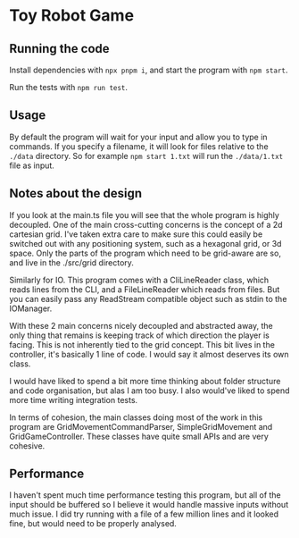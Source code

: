 # Toy Robot Game

## Running the code

Install dependencies with `npx pnpm i`, and start the program with `npm start`.

Run the tests with `npm run test`.

## Usage

By default the program will wait for your input and allow you to type in commands. If you specify a filename, it will look for files relative to the `./data` directory. So for example `npm start 1.txt` will run the `./data/1.txt` file as input.

## Notes about the design

If you look at the main.ts file you will see that the whole program is highly decoupled. One of the main cross-cutting concerns is the concept of a 2d cartesian grid. I've taken extra care to make sure this could easily be switched out with any positioning system, such as a hexagonal grid, or 3d space. Only the parts of the program which need to be grid-aware are so, and live in the ./src/grid directory.

Similarly for IO. This program comes with a CliLineReader class, which reads lines from the CLI, and a FileLineReader which reads from files. But you can easily pass any ReadStream compatible object such as stdin to the IOManager.

With these 2 main concerns nicely decoupled and abstracted away, the only thing that remains is keeping track of which direction the player is facing. This is not inherently tied to the grid concept. This bit lives in the controller, it's basically 1 line of code. I would say it almost deserves its own class.

I would have liked to spend a bit more time thinking about folder structure and code organisation, but alas I am too busy. I also would've liked to spend more time writing integration tests.

In terms of cohesion, the main classes doing most of the work in this program are GridMovementCommandParser, SimpleGridMovement and GridGameController. These classes have quite small APIs and are very cohesive.

## Performance

I haven't spent much time performance testing this program, but all of the input should be buffered so I believe it would handle massive inputs without much issue. I did try running with a file of a few million lines and it looked fine, but would need to be properly analysed.
